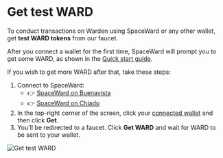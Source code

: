 ﻿---
sidebar_position: 4
---

# Get test WARD

To conduct transactions on Warden using SpaceWard or any other wallet, get **test WARD tokens** from our faucet.

After you connect a wallet for the first time, SpaceWard will prompt you to get some WARD, as shown in the [Quick start guide](quick-start).

If you wish to get more WARD after that, take these steps:

1. Connect to SpaceWard:
   - 👉 [SpaceWard on Buenavista](https://spaceward.buenavista.wardenprotocol.org/)
   - 👉 [SpaceWard on Chiado](https://spaceward.chiado.wardenprotocol.org/)
2. In the top-right corner of the screen, click your [connected wallet](connect-your-wallet) and then click **Get**.
3. You'll be redirected to a faucet. Click **Get WARD** and wait for WARD to be sent to your wallet.

![Get test WARD](../../static/img/get-test-ward.png)

